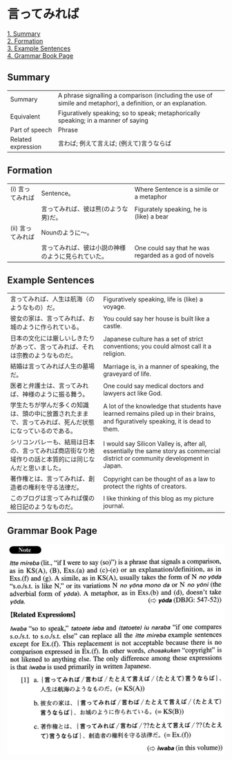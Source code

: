 # 言ってみれば

[1. Summary](#summary)<br>
[2. Formation](#formation)<br>
[3. Example Sentences](#example-sentences)<br>
[4. Grammar Book Page](#grammar-book-page)<br>


## Summary

<table><tr>   <td>Summary</td>   <td>A phrase signalling a comparison (including the use of simile and metaphor), a deﬁnition, or an explanation.</td></tr><tr>   <td>Equivalent</td>   <td>Figuratively speaking; so to speak; metaphorically speaking; in a manner of saying</td></tr><tr>   <td>Part of speech</td>   <td>Phrase</td></tr><tr>   <td>Related expression</td>   <td>言わば; 例えて言えば; (例えて)言うならば</td></tr></table>

## Formation

<table class="table"><tbody><tr class="tr head"><td class="td"><span class="numbers">(i)</span> <span class="concept">言ってみれば</span></td><td class="td"><span class="concept"></span><span>Sentence。</span></td><td class="td"><span>Where Sentence is a simile or a metaphor</span></td></tr><tr class="tr"><td class="td"></td><td class="td"><span class="concept">言ってみれば</span><span>、彼は熊(のような男)だ。</span></td><td class="td"><span>Figurately speaking, he is (like) a bear</span></td></tr><tr class="tr head"><td class="td"><span class="numbers">(ii)</span> <span class="concept">言ってみれば</span></td><td class="td"><span class="concept"></span><span>Nounのように～。</span></td><td class="td"></td></tr><tr class="tr"><td class="td"></td><td class="td"><span class="concept">言ってみれば</span><span>、彼は小説の神様のように見られていた。</span></td><td class="td"><span>One could say that he was regarded as a god of novels</span></td></tr></tbody></table>

## Example Sentences

<table><tr>   <td>言ってみれば、人生は航海（のようなもの）だ。</td>   <td>Figuratively speaking, life is (like) a voyage.</td></tr><tr>   <td>彼女の家は、言ってみれば、お城のように作られている。</td>   <td>You could say her house is built like a castle.</td></tr><tr>   <td>日本の文化には厳しいしきたりがあって、言ってみれば、それは宗教のようなものだ。</td>   <td>Japanese culture has a set of strict conventions; you could almost call it a religion.</td></tr><tr>   <td>結婚は言ってみれば人生の墓場だ。</td>   <td>Marriage is, in a manner of speaking, the graveyard of life.</td></tr><tr>   <td>医者と弁護士は、言ってみれば、神様のように振る舞う。</td>   <td>One could say medical doctors and lawyers act like God.</td></tr><tr>   <td>学生たちが学んだ多くの知識は、頭の中に放置されたままで、言ってみれば、死んだ状態になっているのである。</td>   <td>A lot of the knowledge that students have learned remains piled up in their brains, and ﬁguratively speaking, it is dead to them.</td></tr><tr>   <td>シリコンバレーも、結局は日本の、言ってみれば商店街なり地域作りの話と本質的には同じなんだと思いました。</td>   <td>I would say Silicon Valley is, after all, essentially the same story as commercial district or community development in Japan.</td></tr><tr>   <td>著作権とは、言ってみれば、創造者の権利を守る法律だ。</td>   <td>Copyright can be thought of as a law to protect the rights of creators.</td></tr><tr>   <td>このブログは言ってみれば僕の絵日記のようなものだ。</td>   <td>I like thinking of this blog as my picture journal.</td></tr></table>

## Grammar Book Page

![](../img/Advanced言ってみれば.png)

